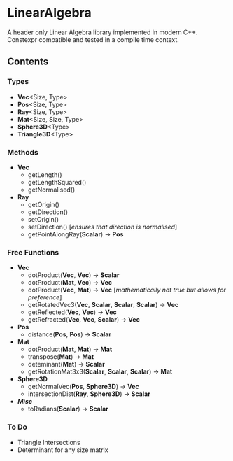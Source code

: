 # LinearAlgebra
A header only Linear Algebra library implemented in modern C++.  Constexpr compatible and tested in a compile time context.

## Contents
### Types
- **Vec**<Size, Type>
- **Pos**<Size, Type>
- **Ray**<Size, Type>
- **Mat**<Size, Size, Type>
- **Sphere3D**\<Type>
- **Triangle3D**\<Type>

### Methods
- **Vec**
    - getLength()
    - getLengthSquared()
    - getNormalised()
- **Ray**
    - getOrigin()
    - getDirection()
    - setOrigin()
    - setDirection() [*ensures that direction is normalised*]
    - getPointAlongRay(**Scalar**) -> **Pos**

### Free Functions
- **Vec**
    - dotProduct(**Vec**, **Vec**) -> **Scalar** 
    - dotProduct(**Mat**, **Vec**) -> **Vec**
    - dotProduct(**Vec**, **Mat**) -> **Vec** [*mathematically not true but allows for preference*]
    - getRotatedVec3(**Vec**, **Scalar**, **Scalar**, **Scalar**) -> **Vec**
    - getReflected(**Vec**, **Vec**) -> **Vec**
    - getRefracted(**Vec**, **Vec**, **Scalar**) -> **Vec**
- **Pos**
    - distance(**Pos**, **Pos**) -> **Scalar**
- **Mat**
    - dotProduct(**Mat**, **Mat**) -> **Mat**
    - transpose(**Mat**) -> **Mat**
    - deteminant(**Mat**) -> **Scalar**
    - getRotationMat3x3(**Scalar**, **Scalar**, **Scalar**) -> **Mat**
- **Sphere3D**
    - getNormalVec(**Pos**, **Sphere3D**) -> **Vec**
    - intersectionDist(**Ray**, **Sphere3D**) -> **Scalar**
- ***Misc***
    - toRadians(**Scalar**) -> **Scalar** 

### To Do
- Triangle Intersections
- Determinant for any size matrix